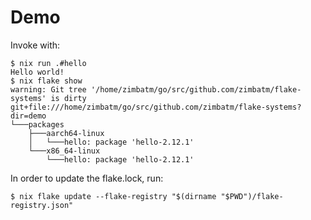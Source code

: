 # Demo

Invoke with:
```console
$ nix run .#hello
Hello world!
$ nix flake show 
warning: Git tree '/home/zimbatm/go/src/github.com/zimbatm/flake-systems' is dirty
git+file:///home/zimbatm/go/src/github.com/zimbatm/flake-systems?dir=demo
└───packages
    ├───aarch64-linux
    │   └───hello: package 'hello-2.12.1'
    └───x86_64-linux
        └───hello: package 'hello-2.12.1'
```

In order to update the flake.lock, run:

```console
$ nix flake update --flake-registry "$(dirname "$PWD")/flake-registry.json"
```
